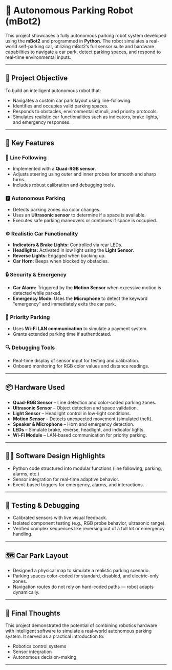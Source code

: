 # 🚗 Autonomous Parking Robot (mBot2)

This project showcases a fully autonomous parking robot system developed using the **mBot2** and programmed in **Python**. The robot simulates a real-world self-parking car, utilizing mBot2’s full sensor suite and hardware capabilities to navigate a car park, detect parking spaces, and respond to real-time environmental inputs.

---

## 🎯 Project Objective

To build an intelligent autonomous robot that:
- Navigates a custom car park layout using line-following.
- Identifies and occupies valid parking spaces.
- Responds to obstacles, environmental stimuli, and priority protocols.
- Simulates realistic car functionalities such as indicators, brake lights, and emergency responses.

---

## 🧠 Key Features

### 🚗 Line Following
- Implemented with a **Quad-RGB sensor**.
- Adjusts steering using outer and inner probes for smooth and sharp turns.
- Includes robust calibration and debugging tools.

### 🅿️ Autonomous Parking
- Detects parking zones via color changes.
- Uses an **Ultrasonic sensor** to determine if a space is available.
- Executes safe parking maneuvers or continues if space is occupied.

### ⚙️ Realistic Car Functionality
- **Indicators & Brake Lights:** Controlled via rear LEDs.
- **Headlights:** Activated in low light using the **Light Sensor**.
- **Reverse Lights:** Engaged when backing up.
- **Car Horn:** Beeps when blocked by obstacles.

### 🔒 Security & Emergency
- **Car Alarm:** Triggered by the **Motion Sensor** when excessive motion is detected while parked.
- **Emergency Mode:** Uses the **Microphone** to detect the keyword "emergency" and immediately exits the car park.

### 🧾 Priority Parking
- Uses **Wi-Fi LAN communication** to simulate a payment system.
- Grants extended parking time if authenticated.

### 🔍 Debugging Tools
- Real-time display of sensor input for testing and calibration.
- Onboard monitoring for RGB color values and distance readings.

---

## 📦 Hardware Used

- **Quad-RGB Sensor** – Line detection and color-coded parking zones.
- **Ultrasonic Sensor** – Object detection and space validation.
- **Light Sensor** – Headlight control in low-light conditions.
- **Motion Sensor** – Detects unexpected movement (simulated theft).
- **Speaker & Microphone** – Horn and emergency detection.
- **LEDs** – Simulate brake, reverse, headlight, and indicator lights.
- **Wi-Fi Module** – LAN-based communication for priority parking.

---

## 🧑‍💻 Software Design Highlights

- Python code structured into modular functions (line following, parking, alarms, etc.)
- Sensor integration for real-time adaptive behavior.
- Event-based triggers for emergency, alarms, and interactions.

---

## 🧪 Testing & Debugging

- Calibrated sensors with live visual feedback.
- Isolated component testing (e.g., RGB probe behavior, ultrasonic range).
- Verified complex sequences like reversing out of a full lot or emergency handling.

---

## 🗺️ Car Park Layout

- Designed a physical map to simulate a realistic parking scenario.
- Parking spaces color-coded for standard, disabled, and electric-only zones.
- Navigation routes do not rely on hard-coded paths — robot adapts dynamically.

---

## 🏁 Final Thoughts

This project demonstrated the potential of combining robotics hardware with intelligent software to simulate a real-world autonomous parking system. It served as a practical introduction to:
- Robotics control systems
- Sensor integration
- Autonomous decision-making

---

